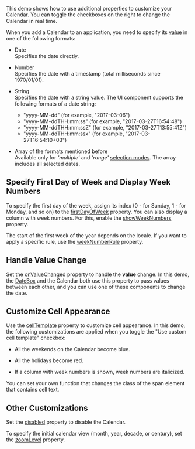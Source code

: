 This demo shows how to use additional properties to customize your Calendar. You can toggle the checkboxes on the right to change the Calendar in real time.
<!--split-->

When you add a Calendar to an application, you need to specify its [value](/Documentation/ApiReference/UI_Components/dxCalendar/Configuration/#value) in one of the following formats: 

- Date    
Specifies the date directly.

- Number    
Specifies the date with a timestamp (total milliseconds since 1970/01/01).

- String    
Specifies the date with a string value. The UI component supports the following formats of a date string:

    - "yyyy-MM-dd" (for example, "2017-03-06")
    - "yyyy-MM-ddTHH:mm:ss" (for example, "2017-03-27T16:54:48")
    - "yyyy-MM-ddTHH:mm:ssZ" (for example, "2017-03-27T13:55:41Z")
    - "yyyy-MM-ddTHH:mm:ssx" (for example, "2017-03-27T16:54:10+03")

- Array of the formats mentioned before    
Available only for *'multiple'* and *'range'* [selection modes](/Documentation/ApiReference/UI_Components/dxCalendar/Configuration/#selectionMode). The array includes all selected dates. 

## Specify First Day of Week and Display Week Numbers

To specify the first day of the week, assign its index (0 - for Sunday, 1 - for Monday, and so on) to the [firstDayOfWeek](/Documentation/ApiReference/UI_Components/dxCalendar/Configuration/#firstDayOfWeek) property. You can also display a column with week numbers. For this, enable the [showWeekNumbers](/Documentation/ApiReference/UI_Components/dxCalendar/Configuration/#showWeekNumbers) property.

The start of the first week of the year depends on the locale. If you want to apply a specific rule, use the [weekNumberRule](/Documentation/ApiReference/UI_Components/dxCalendar/Configuration/#weekNumberRule) property.

## Handle Value Change

Set the [onValueChanged](/Documentation/ApiReference/UI_Components/dxCalendar/Configuration/#onValueChanged) property to handle the **value** change. In this demo, the [DateBox](/Documentation/Guide/UI_Components/DateBox/Getting_Started_with_DateBox/) and the Calendar both use this property to pass values between each other, and you can use one of these components to change the date.

## Customize Cell Appearance

Use the [cellTemplate](/Documentation/ApiReference/UI_Components/dxCalendar/Configuration/#cellTemplate) property to customize cell appearance. In this demo, the following customizations are applied when you toggle the "Use custom cell template" checkbox:

- All the weekends on the Calendar become blue.

- All the holidays become red.

- If a column with week numbers is shown, week numbers are italicized. 

You can set your own function that changes the class of the span element that contains cell text.

## Other Customizations

Set the [disabled](/Documentation/ApiReference/UI_Components/dxCalendar/Configuration/#disabled) property to disable the Calendar.

To specify the initial calendar view (month, year, decade, or century), set the [zoomLevel](/Documentation/ApiReference/UI_Components/dxCalendar/Configuration/#zoomLevel) property.